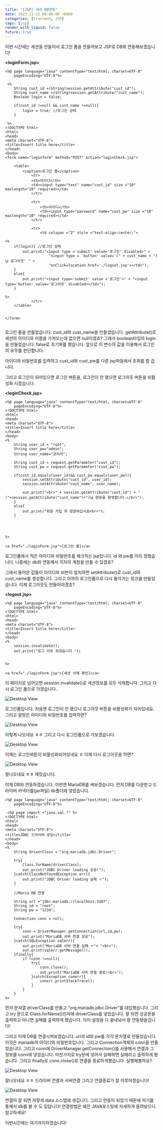 ```yaml
---
title: "[JSP] 세션 DB연동"
date: 2023-11-22 00:00:00 +0900
categories: [Frontend, JSP]
tags: [jsp]
render_with_liquid: false
future: true
---
```


이번 시간에는 세션을 만들어서 로그인 폼을 만들어보고 JSP로 DB와 연동해보겠습니다!

**<loginForm.jsp>**

```
<%@ page language="java" contentType="text/html; charset=UTF-8"
    pageEncoding="UTF-8"%>
    
 <%
 	String cust_id =(String)session.getAttribute("cust_id");
 	String cust_name =(String)session.getAttribute("cust_name");
 	Boolean login = false;
 	
 	if(cust_id !=null && cust_name !=null){
 		login = true; //로그인 상태
 	}
 
 %>
<!DOCTYPE html>
<html>
<head>
<meta charset="UTF-8">
<title>Insert title here</title>
</head>
<body>
<form name="loginform" method="POST" action="loginCheck.jsp">

	<table>
		<caption>로그인 폼</caption>
			<tr>
			<th>아이디</th>
			<td><input type="text" name="cust_id" size ="10" maxlength="10" required></td>
			</tr>
			
			<tr>
				<th>아이디</th>
				<td><input type="password" name="cust_pw" size ="10" maxlength="10" required></td>
			</tr>
			
			<tr>
				<td colspan ="2" style ="text-align:center;">
				
<%
	if(login){ //로그인 상태
		out.print("<input type ='submit' value='로그인' disabled>" + 
					"<input type = 'button' value='(" + cust_name + ")님 로그아웃' " +
					"onClick=location.href='./logout.jsp'></td>");
	}
	else{
		out.print("<input type='submit' value ='로그인'>" + "<input type='button' value='로그아웃' disabled></td>");
	}

%>
			</tr>
	</table>


</form>


```

로그인 폼을 만들었습니다. cust\_id와 cust\_name을 만들었습니다. getAttribute()로 세션의 아이디와 이름을 가져오는데 없으면 null이겠죠? 그래서 boolean타입의 login을 만들었습니다. false로 초기화를 했습니다. 앞으로 이 변수의 값을 이용해서 로그인의 유무를 판단합니다.

아이디와 비밀번호를 입력하고 cust\_id와 cust\_pw를 다른 jsp파일에서 조회를 할 겁니다.

그리고 로그인이 되어있으면 로그인 버튼을, 로그인이 안 됐으면 로그아웃 버튼을 비활성화 시켰습니다.

**<loginCheck.jsp>**

```
<%@ page language="java" contentType="text/html; charset=UTF-8"
    pageEncoding="UTF-8"%>
<!DOCTYPE html>
<html>
<head>
<meta charset="UTF-8">
<title>Insert title here</title>
</head>
<body>
<%
	String user_id = "root";
	String user_pw="admin";
	String user_name="관리자";
	
	String cust_id = request.getParameter("cust_id");
	String cust_pw = request.getParameter("cust_pw");
	
	if(cust_id.equals(user_id)&& cust_pw.equals(user_pw)){
		session.setAttribute("cust_id", user_id);
		session.setAttribute("cust_name", user_name);
		
		out.print("<br>" + session.getAttribute("cust_id") + "("+session.getAttribute("cust_name")+")님 방문을 환영합니다.</br>");
	}
	else{
		out.print("회원 가입 후 방문하십시요<br>");
	}

	


%>

<a href="./loginForm.jsp">[로그인 폼]</a>

```

로그인폼에서 적은 아이디와 비밀번호를 체크하는 jsp입니다. id 와 pw를 미리 정했습니다. 나중에는 db와 연동해서 각자의 계정을 만들 수 있겠죠?

그래서 들어온 값들이 아이디와 비번이 일치하면 setAttribute()로 cust\_id와 cust\_name를 생성합니다. 그리고 아까의 로그인폼으로 다시 돌아가는 링크를 만들었습니다. 이제 로그아웃도 만들어야겠죠?

**<logout.jsp>**

```
<%@ page language="java" contentType="text/html; charset=UTF-8"
    pageEncoding="UTF-8"%>
<!DOCTYPE html>
<html>
<head>
<meta charset="UTF-8">
<title>Insert title here</title>
</head>
<body>
<%
	session.invalidate();
	out.print("로그 아웃 하셨습니다.");
	

%>

<a href="./loginForm.jsp">[세션 삭제 확인]</a>
```

이 페이지로 넘어오면 session.invalidate()로 세션정보를 모두 삭제합니다. 그리고 다시 로그인 폼으로 가겠습니다.

![Desktop View](/assets/img/Frontend/JSP/Session-DB/1.png)

로그인폼입니다. 처음엔 로그인이 안 됐으니 로그아웃 버튼을 비활성화가 되어있네요. 그리고 알맞은 아이디와 비밀번호를 입력하면?

![Desktop View](/assets/img/Frontend/JSP/Session-DB/2.png)

이렇게 나오네요 ㅎㅎ 그리고 다시 로그인폼으로 가보겠습니다.

![Desktop View](/assets/img/Frontend/JSP/Session-DB/3.png)

이제는 로그인버튼이 비활성화되어있네요 ㅎ 이제 다시 로그아웃을 하면?

![Desktop View](/assets/img/Frontend/JSP/Session-DB/4.png)

잘나오네요 ㅎㅎ 재밌습니다.

이제 DB와 연동하겠습니다. 이번엔 MariaDB를 써보겠습니다. 먼저 DB를 다운받고 드라이버 커넥터를(jar파일) lib폴더에 넣었습니다.

```
<%@ page language="java" contentType="text/html; charset=UTF-8"
    pageEncoding="UTF-8"%>
    
 <%@ page import ="java.sql.*" %>
<!DOCTYPE html>
<html>
<head>
<meta charset="UTF-8">
<title>JDBC 드라이버 로딩</title>
</head>
<body>
<%
	String driverClass = "org.mariadb.jdbc.Driver";

	try{
		Class.forName(driverClass);
		out.print("JDBC Driver loading 성공!");
	}catch(ClassNotFoundException err){
		out.print("JDBC Driver loading 실패 ㅜ");
	}

	//Maria DB 연결
	
	String url ="jdbc:mariadb://localhost:3307";
	String id = "root";
	String pw = "1234";
	
	Connection conn = null;
	
	try{
		conn = DriverManager.getConnection(url,id,pw);
		out.print("MariaDB 서버 연결 성공");
	}catch(SQLException sqlerr){
		out.print("MariaDB 서버 연결 실패 ㅜ"+ "<br>");
		out.print(sqlerr.getMessage());
	}finally{
		if (conn !=null){
			try{
				conn.close();
				out.print("MariaDB 서버 연결 종료!<br>");
			}catch(Exception conerr){
				conerr.printStackTrace();
			}
		}
	}
%>
```

먼저 문자열 driverClass를 만들고 "org.mariadb.jdbc.Driver"를 대입했습니다. 그리고 try 문으로 Class.forName()인자에 driverClass를 넣었습니다. 잘 되면 성공문을 출력하고 아니면 실패를 출력하게 했습니다. 이미 설정을 다 끝내놔서 잘 연동됐을겁니다!

그리고 이제 DB를 연결시켜보겠습니다. url과 id와 pw를 각각 문자열로 만들었습니다. 이것은 mariadb의 아이디와 비밀번호입니다. 그리고 Connection객체의 conn을 만들었습니다. 그리고 conn에 DriverManager.getConnection()를 사용해서 연결과 그 정보를 conn에 넣었습니다. 마찬가지로 try문에 넣어서 실패하면 실패라고 출력하게 했습니다. 그리고 finally로 conn.close()로 연결을 종료하게했습니다. 실행해볼까요?

![Desktop View](/assets/img/Frontend/JSP/Session-DB/5.png)

잘나오네요 ㅎㅎ 드라이버 연결과 서버연결 그리고 연결종료가 잘 이루어졌습니다!

![Desktop View](/assets/img/Frontend/JSP/Session-DB/6.png)

연결이 잘 되면 저렇게 data 소스탭에 생깁니다. 그리고 연동이 되었기 때문에 저기를 통해서 db를 볼 수 도 있답니다! 연결방법은 예전 JAVA포스팅에 자세하게 올려놨으니 참고하세요!

이번시간에는 여기까지하겠습니다!
